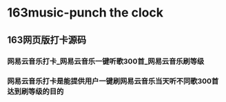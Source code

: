 # 163music-punch the clock
## 163网页版打卡源码
### 网易云音乐打卡_网易云音乐一键听歌300首_网易云音乐刷等级
### 网易云音乐打卡是能提供用户一键刷网易云音乐当天听不同歌300首达到刷等级的目的
